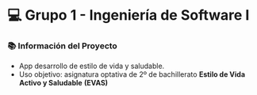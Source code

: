 # 💻 Grupo 1 - Ingeniería de Software I

### 📚 Información del Proyecto

- App desarrollo de estilo de vida y saludable. 
- Uso objetivo: asignatura optativa de 2º de bachillerato **Estilo de Vida Activo y Saludable** **(EVAS)**
